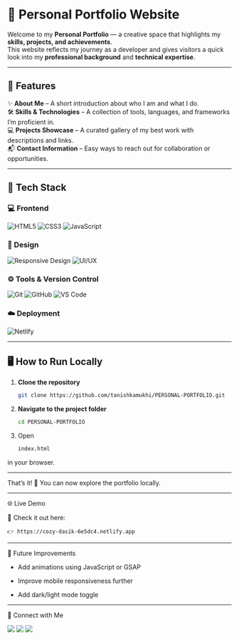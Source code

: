 # 🌟 Personal Portfolio Website  

Welcome to my **Personal Portfolio** — a creative space that highlights my **skills, projects, and achievements**.  
This website reflects my journey as a developer and gives visitors a quick look into my **professional background** and **technical expertise**.  

---

## 🚀 Features  

✨ **About Me** – A short introduction about who I am and what I do.  
🛠️ **Skills & Technologies** – A collection of tools, languages, and frameworks I’m proficient in.  
💻 **Projects Showcase** – A curated gallery of my best work with descriptions and links.  
📬 **Contact Information** – Easy ways to reach out for collaboration or opportunities.  

---

## 🧠 Tech Stack  

### 💻 Frontend  
![HTML5](https://img.shields.io/badge/HTML5-E34F26?style=for-the-badge&logo=html5&logoColor=white)
![CSS3](https://img.shields.io/badge/CSS3-1572B6?style=for-the-badge&logo=css3&logoColor=white)
![JavaScript](https://img.shields.io/badge/JavaScript-F7DF1E?style=for-the-badge&logo=javascript&logoColor=black)

### 🎨 Design  
![Responsive Design](https://img.shields.io/badge/Responsive_Design-FF4088?style=for-the-badge&logo=figma&logoColor=white)
![UI/UX](https://img.shields.io/badge/UI%2FUX-0088CC?style=for-the-badge&logo=adobe&logoColor=white)

### ⚙️ Tools & Version Control  
![Git](https://img.shields.io/badge/Git-F05032?style=for-the-badge&logo=git&logoColor=white)
![GitHub](https://img.shields.io/badge/GitHub-181717?style=for-the-badge&logo=github&logoColor=white)
![VS Code](https://img.shields.io/badge/VS_Code-0078D4?style=for-the-badge&logo=visual-studio-code&logoColor=white)

### ☁️ Deployment  
![Netlify](https://img.shields.io/badge/Netlify-00C7B7?style=for-the-badge&logo=netlify&logoColor=white)

---

## 🖥️ How to Run Locally  

1. **Clone the repository**  
   ```bash
   git clone https://github.com/tanishkamukhi/PERSONAL-PORTFOLIO.git
2. **Navigate to the project folder**
    ```bash
    cd PERSONAL-PORTFOLIO

3. Open
   ```bash
   index.html

in your browser.
     

---


That’s it! 🎉 You can now explore the portfolio locally.
 
---




🌐 Live Demo

🔗 Check it out here:
 
    👉 https://cozy-dasik-6e5dc4.netlify.app

---



🧩 Future Improvements

-  Add animations using JavaScript or GSAP

- Improve mobile responsiveness further

- Add dark/light mode toggle

---



💌 Connect with Me
<p align="left"> <a href="https://github.com/tanishkamukhi" target="_blank"><img src="https://img.shields.io/badge/GitHub-100000?style=for-the-badge&logo=github&logoColor=white"/></a> <a href="https://www.linkedin.com/in/tanishka-mukhi/" target="_blank"><img src="https://img.shields.io/badge/LinkedIn-0077B5?style=for-the-badge&logo=linkedin&logoColor=white"/></a> <a href="mailto:your-email@gmail.com"><img src="https://img.shields.io/badge/Email-D14836?style=for-the-badge&logo=gmail&logoColor=white"/></a> </p>
